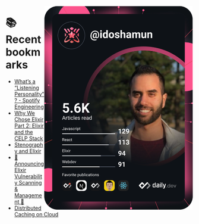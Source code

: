 <a href="https://app.daily.dev/idoshamun"><img src="https://raw.githubusercontent.com/idoshamun/idoshamun/devcard/devcard.svg" align='right' width="400" alt="Ido Shamun's Dev Card"/></a>

# 📚 Recent bookmarks
<!-- BOOKMARKS:START -->
- [What’s a “Listening Personality”? - Spotify Engineering](https://app.daily.dev/posts/43Cxlt0GV?utm_source=rss&utm_medium=bookmarks&utm_campaign=28849d86070e4c099c877ab6837c61f0)
- [Why We Chose Elixir Part 2: Elixir and the CELP Stack](https://app.daily.dev/posts/BPC9FGZNV?utm_source=rss&utm_medium=bookmarks&utm_campaign=28849d86070e4c099c877ab6837c61f0)
- [Stenography and Elixir](https://app.daily.dev/posts/iRP7qJWZA?utm_source=rss&utm_medium=bookmarks&utm_campaign=28849d86070e4c099c877ab6837c61f0)
- [🎉 Announcing Elixir Vulnerability Scanning &amp; Management 🎉](https://app.daily.dev/posts/vw50lbQaw?utm_source=rss&utm_medium=bookmarks&utm_campaign=28849d86070e4c099c877ab6837c61f0)
- [Distributed Caching on Cloud](https://app.daily.dev/posts/Aho614gqa?utm_source=rss&utm_medium=bookmarks&utm_campaign=28849d86070e4c099c877ab6837c61f0)
<!-- BOOKMARKS:END -->
